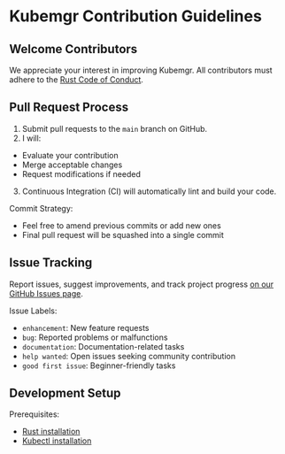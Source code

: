 # Kubemgr Contribution Guidelines

## Welcome Contributors

We appreciate your interest in improving Kubemgr. All contributors must adhere to the [Rust Code of Conduct](https://www.rust-lang.org/policies/code-of-conduct).

## Pull Request Process

1. Submit pull requests to the `main` branch on GitHub.
2. I will:
- Evaluate your contribution
- Merge acceptable changes
- Request modifications if needed
3. Continuous Integration (CI) will automatically lint and build your code.

Commit Strategy:
- Feel free to amend previous commits or add new ones
- Final pull request will be squashed into a single commit

## Issue Tracking

Report issues, suggest improvements, and track project progress [on our GitHub Issues page](https://github.com/dorian-grst/kubemgr/issues).

Issue Labels:
- `enhancement`: New feature requests
- `bug`: Reported problems or malfunctions
- `documentation`: Documentation-related tasks
- `help wanted`: Open issues seeking community contribution
- `good first issue`: Beginner-friendly tasks

## Development Setup

Prerequisites:
- [Rust installation](https://www.rust-lang.org/tools/install)
- [Kubectl installation](https://kubernetes.io/docs/tasks/tools/install-kubectl/)
